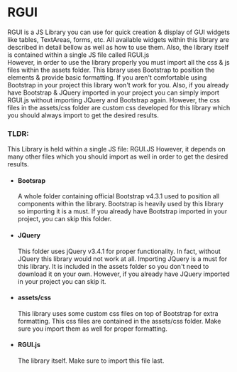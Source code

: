 # RGUI
RGUI is a JS Library you can use for quick creation & display of GUI widgets like tables, TextAreas, forms, etc.
All available widgets within this library are described in detail bellow as well as how to use them.
Also, the library itself is contained within a single JS file called RGUI.js <br>
However, in order to use the library properly you must import all the css & js files within the assets folder.
This library uses Bootstrap to position the elements & provide basic formatting. If you aren't comfortable using Bootstrap in
your project this library won't work for you. Also, if you already have Bootstrap & JQuery imported in your project 
you can simply import RGUI.js without importing JQuery and Bootstrap again. However, the css files in the assets/css folder
are custom css developed for this library which you should always import to get the desired results.
<h3>TLDR:</h3>
<p>
This Library is held within a single JS file: RGUI.JS
However, it depends on many other files which you should import as well in order to get the desired results.
<ul>
<li><h4>Bootsrap</h4><p>
A whole folder containing official Bootstrap v4.3.1 used to position all components within the library.
Bootstrap is heavily used by this library so importing it is a must. If you already have Bootstrap imported in your project, 
you can skip this folder.
</p></li>
<li><h4>JQuery</h4><p>
This folder uses jQuery v3.4.1 for proper functionality. In fact, without JQuery this library would not work at all.
Importing JQuery is a must for this library. It is included in the assets folder so you don't need to download it on your own.
However, if you already have JQuery imported in your project you can skip it.
</p></li>
<li><h4>assets/css</h4><p>
This library uses some custom css files on top of Bootstrap for extra formatting. 
This css files are contained in the assets/css folder. Make sure you import them as well for proper formatting.
</p></li>
<li><h4>RGUI.js</h4><p>
The library itself. Make sure to import this file last.
</p></li>
</ul>
</p>
